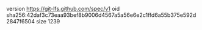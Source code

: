 version https://git-lfs.github.com/spec/v1
oid sha256:42daf3c73eaa93bef8b9006d4567a5a56e6e2c1ffd6a55b375e592d2847f6504
size 1239
